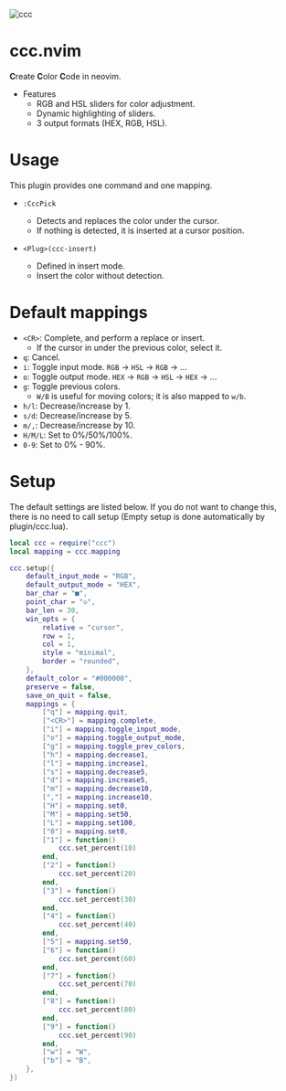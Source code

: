 ![ccc](https://user-images.githubusercontent.com/82267684/190083999-48d50982-6805-43db-9ed7-2fd5775c0285.gif)

# ccc.nvim

**C**reate **C**olor **C**ode in neovim.

- Features
    - RGB and HSL sliders for color adjustment.
    - Dynamic highlighting of sliders.
    - 3 output formats (HEX, RGB, HSL).

# Usage

This plugin provides one command and one mapping.

- `:CccPick`
    - Detects and replaces the color under the cursor.
    - If nothing is detected, it is inserted at a cursor position.

- `<Plug>(ccc-insert)`
    - Defined in insert mode.
    - Insert the color without detection.

# Default mappings

- `<CR>`: Complete, and perform a replace or insert.
    - If the cursor in under the previous color, select it.
- `q`: Cancel.
- `i`: Toggle input mode. `RGB` -> `HSL` -> `RGB` -> ...
- `o`: Toggle output mode. `HEX` -> `RGB` -> `HSL` -> `HEX` -> ...
- `g`: Toggle previous colors.
    - `W/B` is useful for moving colors; it is also mapped to `w/b`.
- `h/l`: Decrease/increase by 1.
- `s/d`: Decrease/increase by 5.
- `m/,`: Decrease/increase by 10.
- `H/M/L`: Set to 0%/50%/100%.
- `0-9`: Set to 0% - 90%.

# Setup

The default settings are listed below.
If you do not want to change this, there is no need to call setup (Empty setup is done automatically by plugin/ccc.lua).

```lua
local ccc = require("ccc")
local mapping = ccc.mapping

ccc.setup({
    default_input_mode = "RGB",
    default_output_mode = "HEX",
    bar_char = "■",
    point_char = "◇",
    bar_len = 30,
    win_opts = {
        relative = "cursor",
        row = 1,
        col = 1,
        style = "minimal",
        border = "rounded",
    },
    default_color = "#000000",
    preserve = false,
    save_on_quit = false,
    mappings = {
        ["q"] = mapping.quit,
        ["<CR>"] = mapping.complete,
        ["i"] = mapping.toggle_input_mode,
        ["o"] = mapping.toggle_output_mode,
        ["g"] = mapping.toggle_prev_colors,
        ["h"] = mapping.decrease1,
        ["l"] = mapping.increase1,
        ["s"] = mapping.decrease5,
        ["d"] = mapping.increase5,
        ["m"] = mapping.decrease10,
        [","] = mapping.increase10,
        ["H"] = mapping.set0,
        ["M"] = mapping.set50,
        ["L"] = mapping.set100,
        ["0"] = mapping.set0,
        ["1"] = function()
            ccc.set_percent(10)
        end,
        ["2"] = function()
            ccc.set_percent(20)
        end,
        ["3"] = function()
            ccc.set_percent(30)
        end,
        ["4"] = function()
            ccc.set_percent(40)
        end,
        ["5"] = mapping.set50,
        ["6"] = function()
            ccc.set_percent(60)
        end,
        ["7"] = function()
            ccc.set_percent(70)
        end,
        ["8"] = function()
            ccc.set_percent(80)
        end,
        ["9"] = function()
            ccc.set_percent(90)
        end,
        ["w"] = "W",
        ["b"] = "B",
    },
})
```
